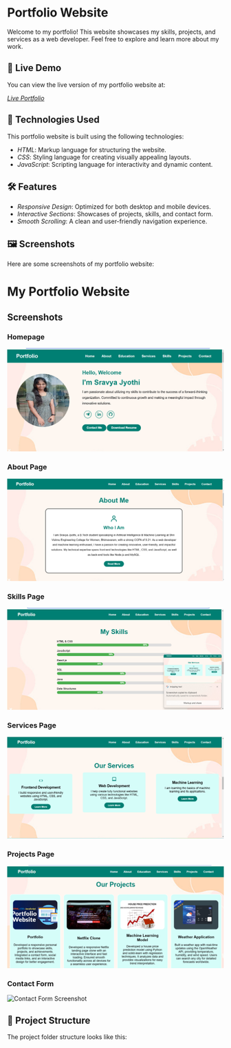 # Portfolio Website

Welcome to my portfolio! This website showcases my skills, projects, and services as a web developer. Feel free to explore and learn more about my work.

## 📍 Live Demo

You can view the live version of my portfolio website at:

[*Live Portfolio*](https://your-portfolio-link.com)

## 🔧 Technologies Used

This portfolio website is built using the following technologies:

- *HTML*: Markup language for structuring the website.
- *CSS*: Styling language for creating visually appealing layouts.
- *JavaScript*: Scripting language for interactivity and dynamic content.

## 🛠️ Features

- *Responsive Design*: Optimized for both desktop and mobile devices.
- *Interactive Sections*: Showcases of projects, skills, and contact form.
- *Smooth Scrolling*: A clean and user-friendly navigation experience.

## 🖼️ Screenshots

Here are some screenshots of my portfolio website:

# My Portfolio Website

## Screenshots

### Homepage
![Homepage Screenshot](https://github.com/sravs6454/portfolio/blob/main//Screenshots/home.png?raw=true)

### About Page
![About Page Screenshot](https://github.com/sravs6454/portfolio/blob/main//Screenshots/about.png?raw=true)

### Skills Page
![Skills Page Screenshot](https://github.com/sravs6454/portfolio/blob/main//Screenshots/skills.png?raw=true)

### Services Page
![Services Page Screenshot](https://github.com/sravs6454/portfolio/blob/main//Screenshots/services.png?raw=true)

### Projects Page
![Projects Page Screenshot](https://github.com/sravs6454/portfolio/blob/main//Screenshots/projects.png?raw=true)

### Contact Form
![Contact Form Screenshot](https://github.com/sravs6454/portfolio/blob/main///Screenshots/contactform.png?raw=true)


## 📂 Project Structure

The project folder structure looks like this:
